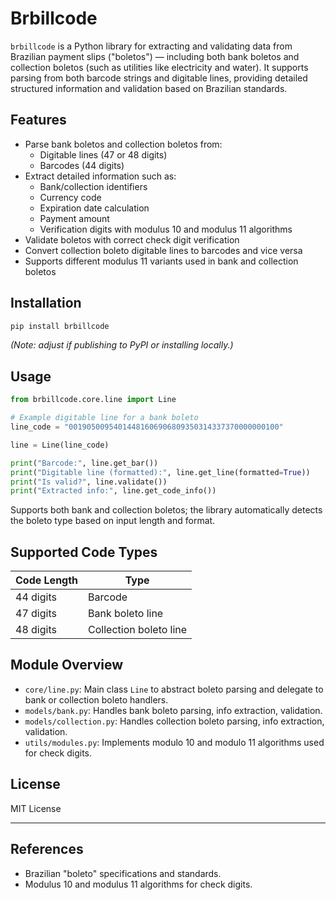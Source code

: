 # Brbillcode

`brbillcode` is a Python library for extracting and validating data from Brazilian payment slips ("boletos") — including both bank boletos and collection boletos (such as utilities like electricity and water). It supports parsing from both barcode strings and digitable lines, providing detailed structured information and validation based on Brazilian standards.

## Features

- Parse bank boletos and collection boletos from:
  - Digitable lines (47 or 48 digits)
  - Barcodes (44 digits)
- Extract detailed information such as:
  - Bank/collection identifiers
  - Currency code
  - Expiration date calculation
  - Payment amount
  - Verification digits with modulus 10 and modulus 11 algorithms
- Validate boletos with correct check digit verification
- Convert collection boleto digitable lines to barcodes and vice versa
- Supports different modulus 11 variants used in bank and collection boletos

## Installation

```bash
pip install brbillcode
````

*(Note: adjust if publishing to PyPI or installing locally.)*

## Usage

```python
from brbillcode.core.line import Line

# Example digitable line for a bank boleto
line_code = "00190500954014481606906809350314337370000000100"

line = Line(line_code)

print("Barcode:", line.get_bar())
print("Digitable line (formatted):", line.get_line(formatted=True))
print("Is valid?", line.validate())
print("Extracted info:", line.get_code_info())
```

Supports both bank and collection boletos; the library automatically detects the boleto type based on input length and format.

## Supported Code Types

| Code Length | Type                   |
| ----------- | ---------------------- |
| 44 digits   | Barcode                |
| 47 digits   | Bank boleto line       |
| 48 digits   | Collection boleto line |

## Module Overview

* `core/line.py`: Main class `Line` to abstract boleto parsing and delegate to bank or collection boleto handlers.
* `models/bank.py`: Handles bank boleto parsing, info extraction, validation.
* `models/collection.py`: Handles collection boleto parsing, info extraction, validation.
* `utils/modules.py`: Implements modulo 10 and modulo 11 algorithms used for check digits.

## License

MIT License

---

## References

* Brazilian "boleto" specifications and standards.
* Modulus 10 and modulus 11 algorithms for check digits.